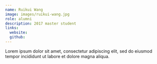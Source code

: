 ```yaml
---
name: Ruikui Wang
image: images/ruikui-wang.jpg
role: alumni
description: 2017 master student
links:
  website: 
  github: 
---
```


Lorem ipsum dolor sit amet, consectetur adipiscing elit, sed do eiusmod tempor incididunt ut labore et dolore magna aliqua.
